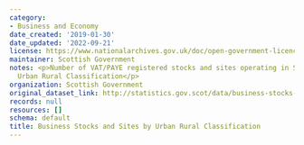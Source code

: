 ```yaml
---
category:
- Business and Economy
date_created: '2019-01-30'
date_updated: '2022-09-21'
license: https://www.nationalarchives.gov.uk/doc/open-government-licence/version/3/
maintainer: Scottish Government
notes: <p>Number of VAT/PAYE registered stocks and sites operating in Scotland by
  Urban Rural Classification</p>
organization: Scottish Government
original_dataset_link: http://statistics.gov.scot/data/business-stocks-and-sites-by-urban-rural-classification
records: null
resources: []
schema: default
title: Business Stocks and Sites by Urban Rural Classification
---
```

